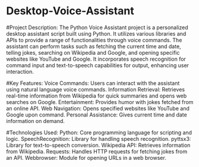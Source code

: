 # Desktop-Voice-Assistant
#Project Description:
The Python Voice Assistant project is a personalized desktop assistant script built using Python. It utilizes various libraries and APIs to provide a range of functionalities through voice commands. The assistant can perform tasks such as fetching the current time and date, telling jokes, searching on Wikipedia and Google, and opening specific websites like YouTube and Google. It incorporates speech recognition for command input and text-to-speech capabilities for output, enhancing user interaction.

#Key Features:
Voice Commands: Users can interact with the assistant using natural language voice commands.
Information Retrieval: Retrieves real-time information from Wikipedia for quick summaries and opens web searches on Google.
Entertainment: Provides humor with jokes fetched from an online API.
Web Navigation: Opens specified websites like YouTube and Google upon command.
Personal Assistance: Gives current time and date information on demand.

#Technologies Used:
Python: Core programming language for scripting and logic.
SpeechRecognition: Library for handling speech recognition.
pyttsx3: Library for text-to-speech conversion.
Wikipedia API: Retrieves information from Wikipedia.
Requests: Handles HTTP requests for fetching jokes from an API.
Webbrowser: Module for opening URLs in a web browser.
